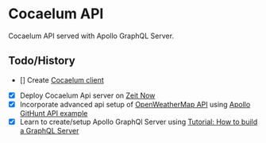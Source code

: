 # Cocaelum API

Cocaelum API served with Apollo GraphQL Server.

## Todo/History
- [] Create [Cocaelum client](https://github.com/landofhere/cocaelum)
- [X] Deploy Cocaelum Api server on [Zeit Now](https://zeit.co/now)
- [X] Incorporate advanced api setup of [OpenWeatherMap API](https://openweathermap.org/api) using [Apollo GitHunt API example](https://github.com/apollographql/GitHunt-API)
- [X] Learn to create/setup Apollo GraphQl Server using [Tutorial: How to build a GraphQL Server](https://dev-blog.apollodata.com/tutorial-building-a-graphql-server-cddaa023c035)
